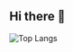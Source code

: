 ## Hi there 👋

![Top Langs](https://github-readme-stats-vercel-gilt.vercel.app/api/top-langs/?username=juules32&layout=compact&langs_count=10&theme=dark)
